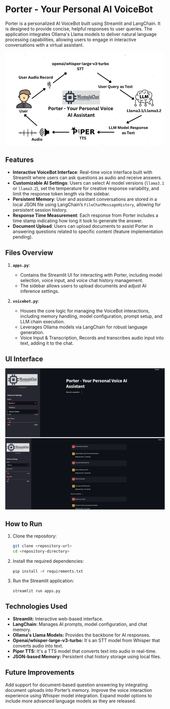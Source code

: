 # Porter - Your Personal AI VoiceBot

Porter is a personalized AI VoiceBot built using Streamlit and LangChain. It is designed to provide concise, helpful responses to user queries. The application integrates Ollama's Llama models to deliver natural language processing capabilities, allowing users to engage in interactive conversations with a virtual assistant.

![Porter Assistant](./Pipeline.png)

## Features

- **Interactive VoiceBot Interface**: Real-time voice interface built with Streamlit where users can ask questions as audio and receive answers.
- **Customizable AI Settings**: Users can select AI model versions (`llama3.1` or `llama3.2`), set the temperature for creative response variability, and limit the response token length via the sidebar.
- **Persistent Memory**: User and assistant conversations are stored in a local JSON file using LangChain’s `FileChatMessageHistory`, allowing for persistent session history.
- **Response Time Measurement**: Each response from Porter includes a time stamp indicating how long it took to generate the answer.
- **Document Upload**: Users can upload documents to assist Porter in answering questions related to specific content (feature implementation pending).

## Files Overview

1. **`apps.py`**:
   - Contains the Streamlit UI for interacting with Porter, including model selection, voice input, and voice chat history management.
   - The sidebar allows users to upload documents and adjust AI inference settings.
   
2. **`voicebot.py`**:
   - Houses the core logic for managing the VoiceBot interactions, including memory handling, model configuration, prompt setup, and LLM chain execution.
   - Leverages Ollama models via LangChain for robust language generation.
   - Voice Input & Transcription, Records and transcribes audio input into text, adding it to the chat.
   
## UI Interface
![Porter Assistant](./image-2.png)
![Porter Assistant](./image-1.png)

## How to Run

1. Clone the repository:
   ```bash
   git clone <repository-url>
   cd <repository-directory>

2. Install the required dependencies:

   ```pip install -r requirements.txt```
   
4. Run the Streamlit application:

   ```streamlit run apps.py```

## Technologies Used
- **Streamlit:** Interactive web-based interface.
- **LangChain:** Manages AI prompts, model configuration, and chat memory.
- **Ollama's Llama Models:** Provides the backbone for AI responses.
- **Openai/whisper-large-v3-turbo:** It`s an STT model from Whisper that converts audio into text.
- **Piper TTS:** It's a TTS model that converts text into audio in real-time.
- **JSON-based Memory:** Persistent chat history storage using local files.

## Future Improvements
Add support for document-based question answering by integrating document uploads into Porter’s memory.
Improve the voice interaction experience using Whisper model integration.
Expand model options to include more advanced language models as they are released.
